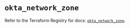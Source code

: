 # `okta_network_zone`

Refer to the Terraform Registry for docs: [`okta_network_zone`](https://registry.terraform.io/providers/okta/okta/4.19.0/docs/resources/network_zone).
